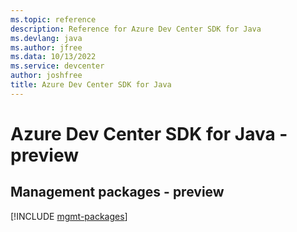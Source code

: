 ```yaml
---
ms.topic: reference
description: Reference for Azure Dev Center SDK for Java
ms.devlang: java
ms.author: jfree
ms.data: 10/13/2022
ms.service: devcenter
author: joshfree
title: Azure Dev Center SDK for Java
---
```

# Azure Dev Center SDK for Java - preview

## Management packages - preview
[!INCLUDE [mgmt-packages](dev-center-mgmt-index.md)]